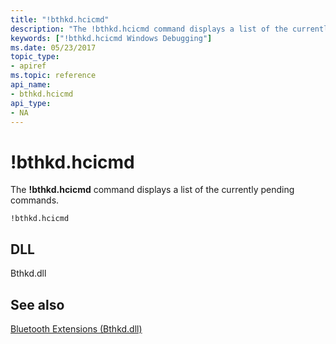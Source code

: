 ```yaml
---
title: "!bthkd.hcicmd"
description: "The !bthkd.hcicmd command displays a list of the currently pending commands."
keywords: ["!bthkd.hcicmd Windows Debugging"]
ms.date: 05/23/2017
topic_type:
- apiref
ms.topic: reference
api_name:
- bthkd.hcicmd
api_type:
- NA
---
```


# !bthkd.hcicmd


The **!bthkd.hcicmd** command displays a list of the currently pending commands.

```dbgsyntax
!bthkd.hcicmd
```

## DLL


Bthkd.dll

## See also


[Bluetooth Extensions (Bthkd.dll)](bluetooh-extensions--bthkd-dll-.md)


